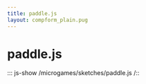 ```yaml
---
title: paddle.js
layout: compform_plain.pug
---
```


# paddle.js

::: js-show
/microgames/sketches/paddle.js
/::

